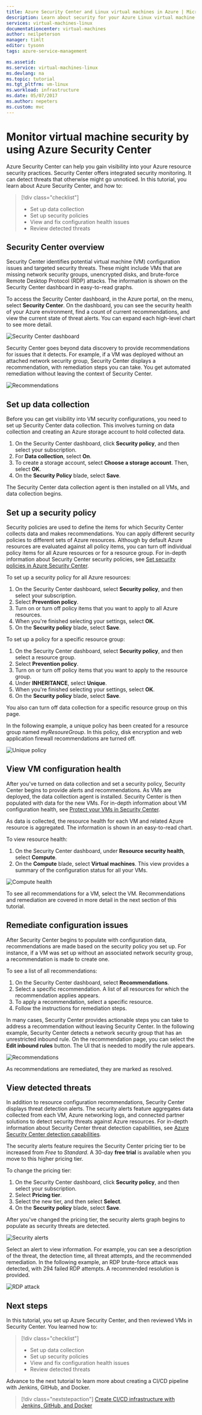 ```yaml
---
title: Azure Security Center and Linux virtual machines in Azure | Microsoft Docs
description: Learn about security for your Azure Linux virtual machine with Azure Security Center.
services: virtual-machines-linux
documentationcenter: virtual-machines
author: neilpeterson
manager: timlt
editor: tysonn
tags: azure-service-management

ms.assetid: 
ms.service: virtual-machines-linux
ms.devlang: na
ms.topic: tutorial
ms.tgt_pltfrm: vm-linux
ms.workload: infrastructure
ms.date: 05/07/2017
ms.author: nepeters
ms.custom: mvc
---
```

# Monitor virtual machine security by using Azure Security Center

Azure Security Center can help you gain visibility into your Azure resource security practices. Security Center offers integrated security monitoring. It can detect threats that otherwise might go unnoticed. In this tutorial, you learn about Azure Security Center, and how to:
 
> [!div class="checklist"]
> * Set up data collection
> * Set up security policies
> * View and fix configuration health issues
> * Review detected threats  

## Security Center overview

Security Center identifies potential virtual machine (VM) configuration issues and targeted security threats. These might include VMs that are missing network security groups, unencrypted disks, and brute-force Remote Desktop Protocol (RDP) attacks. The information is shown on the Security Center dashboard in easy-to-read graphs.

To access the Security Center dashboard, in the Azure portal, on the menu, select  **Security Center**. On the dashboard, you can see the security health of your Azure environment, find a count of current recommendations, and view the current state of threat alerts. You can expand each high-level chart to see more detail.

![Security Center dashboard](./media/tutorial-azure-security/asc-dash.png)

Security Center goes beyond data discovery to provide recommendations for issues that it detects. For example, if a VM was deployed without an attached network security group, Security Center displays a recommendation, with remediation steps you can take. You get automated remediation without leaving the context of Security Center.  

![Recommendations](./media/tutorial-azure-security/recommendations.png)

## Set up data collection

Before you can get visibility into VM security configurations, you need to set up Security Center data collection. This involves turning on data collection and creating an Azure storage account to hold collected data. 

1. On the Security Center dashboard, click **Security policy**, and then select your subscription. 
2. For **Data collection**, select **On**.
3. To create a storage account, select **Choose a storage account**. Then, select **OK**.
4. On the **Security Policy** blade, select **Save**. 

The Security Center data collection agent is then installed on all VMs, and data collection begins. 

## Set up a security policy

Security policies are used to define the items for which Security Center collects data and makes recommendations. You can apply different security policies to different sets of Azure resources. Although by default Azure resources are evaluated against all policy items, you can turn off individual policy items for all Azure resources or for a resource group. For in-depth information about Security Center security policies, see [Set security policies in Azure Security Center](../../security-center/security-center-policies.md). 

To set up a security policy for all Azure resources:

1. On the Security Center dashboard, select **Security policy**, and then select your subscription.
2. Select **Prevention policy**.
3. Turn on or turn off policy items that you want to apply to all Azure resources.
4. When you're finished selecting your settings, select **OK**.
5. On the **Security policy** blade, select **Save**. 

To set up a policy for a specific resource group:

1. On the Security Center dashboard, select **Security policy**, and then select a resource group.
2. Select **Prevention policy**.
3. Turn on or turn off policy items that you want to apply to the resource group.
4. Under **INHERITANCE**, select **Unique**.
5. When you're finished selecting your settings, select **OK**.
6. On the **Security policy** blade, select **Save**.  

You also can turn off data collection for a specific resource group on this page.

In the following example, a unique policy has been created for a resource group named *myResoureGroup*. In this policy, disk encryption and web application firewall recommendations are turned off.

![Unique policy](./media/tutorial-azure-security/unique-policy.png)

## View VM configuration health

After you've turned on data collection and set a security policy, Security Center begins to provide alerts and recommendations. As VMs are deployed, the data collection agent is installed. Security Center is then populated with data for the new VMs. For in-depth information about VM configuration health, see [Protect your VMs in Security Center](../../security-center/security-center-virtual-machine-recommendations.md). 

As data is collected, the resource health for each VM and related Azure resource is aggregated. The information is shown in an easy-to-read chart. 

To view resource health:

1.  On the Security Center dashboard, under **Resource security health**, select **Compute**. 
2.  On the **Compute** blade, select **Virtual machines**. This view provides a summary of the configuration status for all your VMs.

![Compute health](./media/tutorial-azure-security/compute-health.png)

To see all recommendations for a VM, select the VM. Recommendations and remediation are covered in more detail in the next section of this tutorial.

## Remediate configuration issues

After Security Center begins to populate with configuration data, recommendations are made based on the security policy you set up. For instance, if a VM was set up without an associated network security group, a recommendation is made to create one. 

To see a list of all recommendations: 

1. On the Security Center dashboard, select **Recommendations**.
2. Select a specific recommendation. A list of all resources for which the recommendation applies appears.
3. To apply a recommendation, select a specific resource. 
4. Follow the instructions for remediation steps. 

In many cases, Security Center provides actionable steps you can take to address a recommendation without leaving Security Center. In the following example, Security Center detects a network security group that has an unrestricted inbound rule. On the recommendation page, you can select the **Edit inbound rules** button. The UI that is needed to modify the rule appears. 

![Recommendations](./media/tutorial-azure-security/remediation.png)

As recommendations are remediated, they are marked as resolved. 

## View detected threats

In addition to resource configuration recommendations, Security Center displays threat detection alerts. The security alerts feature aggregates data collected from each VM, Azure networking logs, and connected partner solutions to detect security threats against Azure resources. For in-depth information about Security Center threat detection capabilities, see [Azure Security Center detection capabilities](../../security-center/security-center-detection-capabilities.md).

The security alerts feature requires the Security Center pricing tier to be increased from *Free* to *Standard*. A 30-day **free trial** is available when you move to this higher pricing tier. 

To change the pricing tier:  

1. On the Security Center dashboard, click **Security policy**, and then select your subscription.
2. Select **Pricing tier**.
3. Select the new tier, and then select **Select**.
4. On the **Security policy** blade, select **Save**. 

After you've changed the pricing tier, the security alerts graph begins to populate as security threats are detected.

![Security alerts](./media/tutorial-azure-security/security-alerts.png)

Select an alert to view information. For example, you can see a description of the threat, the detection time, all threat attempts, and the recommended remediation. In the following example, an RDP brute-force attack was detected, with 294 failed RDP attempts. A recommended resolution is provided.

![RDP attack](./media/tutorial-azure-security/rdp-attack.png)

## Next steps
In this tutorial, you set up Azure Security Center, and then reviewed VMs in Security Center. You learned how to:

> [!div class="checklist"]
> * Set up data collection
> * Set up security policies
> * View and fix configuration health issues
> * Review detected threats

Advance to the next tutorial to learn more about creating a CI/CD pipeline with Jenkins, GitHub, and Docker.

> [!div class="nextstepaction"]
> [Create CI/CD infrastructure with Jenkins, GitHub, and Docker](tutorial-jenkins-github-docker-cicd.md)

